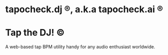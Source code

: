 # tapocheck.dj ®, a.k.a tapocheck.ai ®
# Tap the DJ! ©
A web-based tap BPM utility handy for any audio enthusiast worldwide.
